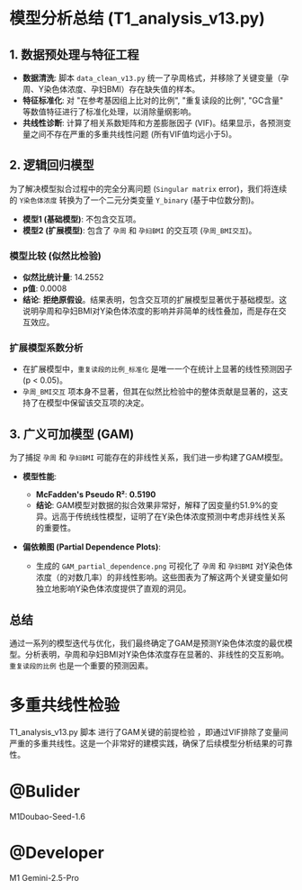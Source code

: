 # 模型分析总结 (T1_analysis_v13.py)

## 1. 数据预处理与特征工程

- **数据清洗**: 脚本 `data_clean_v13.py` 统一了孕周格式，并移除了关键变量（孕周、Y染色体浓度、孕妇BMI）存在缺失值的样本。
- **特征标准化**: 对 "在参考基因组上比对的比例", "重复读段的比例", "GC含量" 等数值特征进行了标准化处理，以消除量纲影响。
- **共线性诊断**: 计算了相关系数矩阵和方差膨胀因子 (VIF)。结果显示，各预测变量之间不存在严重的多重共线性问题 (所有VIF值均远小于5)。

## 2. 逻辑回归模型

为了解决模型拟合过程中的完全分离问题 (`Singular matrix` error)，我们将连续的 `Y染色体浓度` 转换为了一个二元分类变量 `Y_binary` (基于中位数分割)。

- **模型1 (基础模型)**: 不包含交互项。
- **模型2 (扩展模型)**: 包含了 `孕周` 和 `孕妇BMI` 的交互项 (`孕周_BMI交互`)。

### 模型比较 (似然比检验)

- **似然比统计量**: 14.2552
- **p值**: 0.0008
- **结论**: **拒绝原假设**。结果表明，包含交互项的扩展模型显著优于基础模型。这说明孕周和孕妇BMI对Y染色体浓度的影响并非简单的线性叠加，而是存在交互效应。

### 扩展模型系数分析

- 在扩展模型中，`重复读段的比例_标准化` 是唯一一个在统计上显著的线性预测因子 (p < 0.05)。
- `孕周_BMI交互` 项本身不显著，但其在似然比检验中的整体贡献是显著的，这支持了在模型中保留该交互项的决定。

## 3. 广义可加模型 (GAM)

为了捕捉 `孕周` 和 `孕妇BMI` 可能存在的非线性关系，我们进一步构建了GAM模型。

- **模型性能**:

  - **McFadden's Pseudo R²**: **0.5190**
  - **结论**: GAM模型对数据的拟合效果非常好，解释了因变量约51.9%的变异。远高于传统线性模型，证明了在Y染色体浓度预测中考虑非线性关系的重要性。
- **偏依赖图 (Partial Dependence Plots)**:

  - 生成的 `GAM_partial_dependence.png` 可视化了 `孕周` 和 `孕妇BMI` 对Y染色体浓度（的对数几率）的非线性影响。这些图表为了解这两个关键变量如何独立地影响Y染色体浓度提供了直观的洞见。

## 总结

通过一系列的模型迭代与优化，我们最终确定了GAM是预测Y染色体浓度的最优模型。分析表明，孕周和孕妇BMI对Y染色体浓度存在显著的、非线性的交互影响。`重复读段的比例` 也是一个重要的预测因素。

# 多重共线性检验

T1_analysis_v13.py 脚本 进行了GAM关键的前提检验 ，即通过VIF排除了变量间严重的多重共线性。这是一个非常好的建模实践，确保了后续模型分析结果的可靠性。

# @Bulider

M1Doubao-Seed-1.6

# @Developer

M1 Gemini-2.5-Pro
